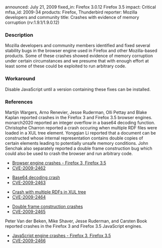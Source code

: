 announced: July 21, 2009
fixed_in: Firefox 3.0.12
          Firefox 3.5
impact: Critical
mfsa_id: 2009-34
products: Firefox, Thunderbird
reporter: Mozilla developers and community
title: Crashes with evidence of memory corruption (rv:1.9.1/1.9.0.12)

<h3>Description</h3>

<p>Mozilla developers and community members identified and fixed
several stability bugs in the browser engine used in Firefox and other
Mozilla-based products. Some of these crashes showed evidence of
memory corruption under certain circumstances and we presume that with
enough effort at least some of these could be exploited to run
arbitrary code.</p>

<h3>Workaround</h3>

<p>Disable JavaScript until a version containing these fixes can be
installed.</p>

<h3>References</h3>

<p>Martijn Wargers, Arno Renevier, Jesse Ruderman, Olli Pettay and
Blake Kaplan reported crashes in the Firefox 3 and Firefox 3.5 browser
engines.  monarch2020 reported an integer overflow in a base64
decoding function.  Christophe Charron reported a crash occuring when
multiple RDF files were loaded in a XUL tree element.  Yongqian Li
reported that a document can be constructed whose internal
representation contains double copies of certain elements leading to
potentially unsafe memory conditions.  John Senchak also separately
reported a double frame construction bug which could also be used to
crash the browser and run arbitrary code.</p>
<ul>
  <li><a href="https://bugzilla.mozilla.org/buglist.cgi?bug_id=461861,413085,466763,472950,463350,442227,472668,468211,491134,445177">Browser
  engine crashes - Firefox 3, Firefox 3.5</a></li>
  <li><a class="ex-ref" href="http://cve.mitre.org/cgi-bin/cvename.cgi?name=CVE-2009-2462">CVE-2009-2462</a></li>
</ul>
<ul>
  <li><a href="https://bugzilla.mozilla.org/show_bug.cgi?id=492779">Base64
  decoding crash</a></li>
  <li><a class="ex-ref" href="http://cve.mitre.org/cgi-bin/cvename.cgi?name=CVE-2009-2463">CVE-2009-2463</a></li>
</ul>
<ul>
  <li><a href="https://bugzilla.mozilla.org/show_bug.cgi?id=441785">Crash
  with multiple RDFs in XUL tree</a></li>
  <li><a class="ex-ref" href="http://cve.mitre.org/cgi-bin/cvename.cgi?name=CVE-2009-2464">CVE-2009-2464</a></li>
</ul>
<ul>
  <li><a href="https://bugzilla.mozilla.org/buglist.cgi?bug_id=489050,482578">Double frame construction crashes</a></li>
  <li><a class="ex-ref" href="http://cve.mitre.org/cgi-bin/cvename.cgi?name=CVE-2009-2465">CVE-2009-2465</a></li>
</ul>

<p>Peter Van der Beken, Mike Shaver, Jesse Ruderman, and
Carsten Book reported crashes in the Firefox 3 and Firefox 3.5
JavaScript engines.</p>
<ul>
  <li><a href="https://bugzilla.mozilla.org/buglist.cgi?bug_id=493281,454704,465980,494445">JavaScript
  engine crashes - Firefox 3, Firefox 3.5</a></li>
  <li><a class="ex-ref" href="http://cve.mitre.org/cgi-bin/cvename.cgi?name=CVE-2009-2466">CVE-2009-2466</a></li>
</ul>



